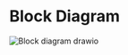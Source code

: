 # Block Diagram
![Block diagram drawio](https://user-images.githubusercontent.com/98832647/154839717-10fa1cdb-f2ed-4faa-bce5-a1dd9c7ce268.png)
